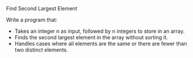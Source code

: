 Find Second Largest Element

Write a program that:

- Takes an integer n as input, followed by n integers to store in an array.
- Finds the second largest element in the array without sorting it.
- Handles cases where all elements are the same or there are fewer than two distinct elements.
